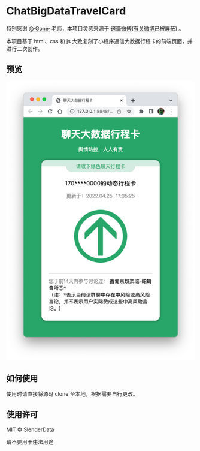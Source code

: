 # ChatBigDataTravelCard

特别感谢 [@·Gone·](https://weibo.com/u/2881197961) 老师，本项目灵感来源于 [~~这篇微博~~(有关微博已被屏蔽)](https://weibo.com/2881197961/LkEoLyCnP) 。

本项目基于 html、css 和 js 大致复刻了小程序通信大数据行程卡的前端页面，并进行二次创作。

## 预览

![preview](preview.png)

## 如何使用

使用时请直接将源码 clone 至本地，根据需要自行更改。

## 使用许可

[MIT](LICENSE) © SlenderData

请不要用于违法用途
